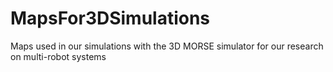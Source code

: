 # MapsFor3DSimulations
Maps used in our simulations with the 3D MORSE simulator for our research on multi-robot systems
